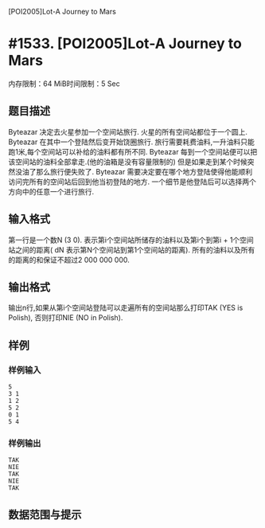 [POI2005]Lot-A Journey to Mars

# #1533. [POI2005]Lot-A Journey to Mars

内存限制：64 MiB时间限制：5 Sec

## 题目描述


Byteazar 决定去火星参加一个空间站旅行. 火星的所有空间站都位于一个圆上. Byteazar 在其中一个登陆然后变开始饶圈旅行. 旅行需要耗费油料,一升油料只能跑1米,每个空间站可以补给的油料都有所不同. Byteazar 每到一个空间站便可以把该空间站的油料全部拿走.(他的油箱是没有容量限制的) 但是如果走到某个时候突然没油了那么旅行便失败了. Byteazar 需要决定要在哪个地方登陆使得他能顺利访问完所有的空间站后回到他当初登陆的地方. 一个细节是他登陆后可以选择两个方向中的任意一个进行旅行. 

## 输入格式

第一行是一个数N (3  0). 表示第i个空间站所储存的油料以及第i个到第i + 1个空间站之间的距离( dN 表示第N个空间站到第1个空间站的距离). 所有的油料以及所有的距离的和保证不超过2 000 000 000. 

## 输出格式

输出n行,如果从第i个空间站登陆可以走遍所有的空间站那么打印TAK (YES is Polish), 否则打印NIE (NO in Polish). 

## 样例

### 样例输入

    
    5
    3 1
    1 2
    5 2
    0 1
    5 4
    
    

### 样例输出

    
    TAK
    NIE
    TAK
    NIE
    TAK
    
    

## 数据范围与提示
